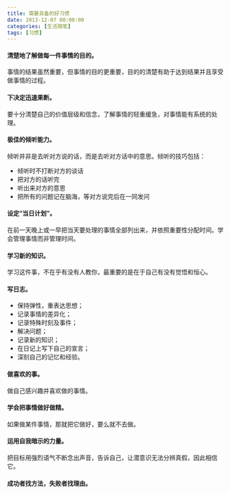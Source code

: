 ```yaml
---
title: 需要具备的好习惯
date: 2013-12-07 00:00:00
categories: [生活随笔]
tags: [习惯]
---
```


#### 清楚地了解做每一件事情的目的。
  
事情的结果虽然重要，但事情的目的更重要，目的的清楚有助于达到结果并且享受做事情的过程。

#### 下决定迅速果断。

要十分清楚自己的价值层级和信念，了解事情的轻重缓急，对事情能有系统的处理。

#### 极佳的倾听能力。

倾听并非是去听对方说的话，而是去听对方话中的意思。倾听的技巧包括：

* 倾听时不打断对方的谈话
* 把对方的话听完
* 听出来对方的意思
* 把所有的问题记在脑海，等对方说完后在一同发问

#### 设定“当日计划”。

在前一天晚上或一早把当天要处理的事情全部列出来，并依照重要性分配时间。学会管理事情而非管理时间。

#### 学习新的知识。

学习这件事，不在乎有没有人教你，最重要的是在于自己有没有觉悟和恒心。

#### 写日志。

* 保持弹性，重表达思想；
* 记录事情的差异化；
* 记录特殊时刻及事件；
* 解决问题；
* 记录新的知识；
* 在日记上写下自己的宣言；
* 深刻自己的记忆和经验。

#### 做喜欢的事。

做自己感兴趣并喜欢做的事情。

#### 学会把事情做好做精。

如果做某件事情，那就把它做好，要么就不去做。

#### 运用自我暗示的力量。

把目标用强烈语气不断念出声音，告诉自己，让潜意识无法分辨真假，因此相信它。

#### 成功者找方法，失败者找理由。